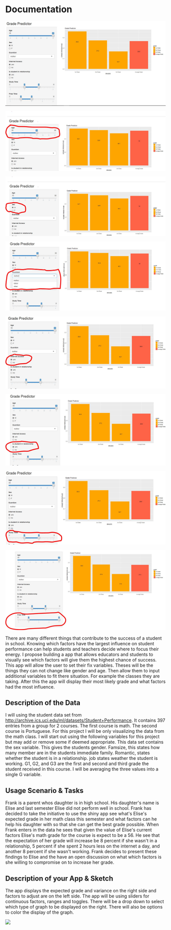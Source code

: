 # Documentation

![](pics/1intro.jpg)


![](pics/2age.jpg)

![](pics/3sex.jpg)

![](pics/4guard.jpg)

![](pics/5internet.jpg)

![](pics/6relationship.jpg)

![](pics/7study.jpg)

![](pics/8free.jpg)

There are many different things that contribute to the success of a student in school. Knowing which factors have the largest influence on student performance can help students and teachers decide where to focus their energy. I propose building a app that allows educators and students to visually see which factors will give them the highest chance of success. This app will allow the user to set their fix variables. Theses will be the things they can not change like gender and age. Then allow them to input additional variables to fit there situation. For example the classes they are taking. After this the app will display their most likely grade and what factors had the most influence.

## Description of the Data

I will using the student data set from http://archive.ics.uci.edu/ml/datasets/Student+Performance. It contains 397 entries from a group for 2 courses. The first course is math. The second course is Portuguese. For this project I will be only visualizing the data from the math class. I will start out using the following variables for this project but may add or remove some if deemed appropriate. This data set contains the sex variable. This gives the students gender. Famsize, this states how many member are in the students immediate family. Romantic, states whether the student is in a relationship. job states weather the student is working. G1, G2, and G3 are the first and second and third grade the student received in this course. I will be averaging the three values into a single G variable.

## Usage Scenario & Tasks

Frank is a parent whos daughter is in high school. His daughter's name is Elise and last semester Elise did not perform well in school. Frank has decided to take the initiative to use the shiny app see what's Elise's expected grade in her math class this semester and what factors can he help his daughter with so that she can get the best grade possible. When Frank enters in the data he sees that given the value of Elise's current factors Elise's math grade for the course is expect to be a 56. He see that the expectation of her grade will increase be 8 percent if she wasn't in a relationship, 5 percent if she spent 2 hours less on the internet a day, and another 8 percent if she wasn't working. Frank decides to present these findings to Elise and the have an open discussion on what which factors is she willing to compromise on to increase her grade.

## Description of your App & Sketch

The app displays the expected grade and variance on the right side and factors to adjust are on the left side. The app will be using sliders for continuous factors, ranges and toggles. There will be a drop down to select which type of graph to be displayed on the right. There will also be options to color the display of the graph.

![](prototype.jpg)
